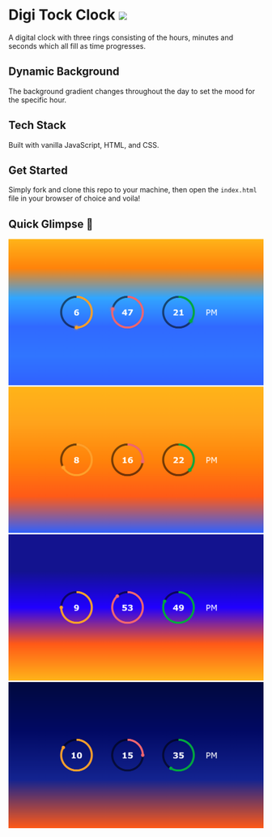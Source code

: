 <h1>
  Digi Tock Clock
  <img src="https://media.giphy.com/media/rWJRwQVItkY4E/giphy.gif" width="30px"/>
</h1>

A digital clock with three rings consisting of the hours, minutes and seconds which all fill as time progresses.

## Dynamic Background

The background gradient changes throughout the day to set the mood for the specific hour.

## Tech Stack

Built with vanilla JavaScript, HTML, and CSS.

## Get Started

Simply fork and clone this repo to your machine, then open the ```index.html``` file in your browser of choice and voila!

## Quick Glimpse :eyes:
![6pm](https://github.com/jeandre-visser/clock/blob/main/assets/6pm.png)
![8pm](https://github.com/jeandre-visser/clock/blob/main/assets/8pm.png)
![9pm](https://github.com/jeandre-visser/clock/blob/main/assets/9pm.png)
![10pm](https://github.com/jeandre-visser/clock/blob/main/assets/10pm.png)


